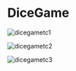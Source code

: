 # DiceGame

![dicegametc1](https://cloud.githubusercontent.com/assets/15018479/18327746/e32d454c-7519-11e6-80fb-ba1bee1e0889.PNG)

![dicegametc2](https://cloud.githubusercontent.com/assets/15018479/18327751/e778e4e4-7519-11e6-8e7d-b3f4c8e41f69.PNG)

![dicegametc3](https://cloud.githubusercontent.com/assets/15018479/18327756/eb396590-7519-11e6-8fad-d3e95414e57f.PNG)
